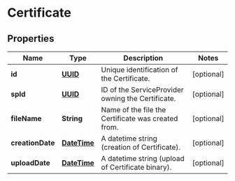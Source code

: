 # Certificate

## Properties
Name | Type | Description | Notes
------------ | ------------- | ------------- | -------------
**id** | [**UUID**](UUID.md) | Unique identification of the Certificate. |  [optional]
**spId** | [**UUID**](UUID.md) | ID of the ServiceProvider owning the Certificate. |  [optional]
**fileName** | **String** | Name of the file the Certificate was created from. |  [optional]
**creationDate** | [**DateTime**](DateTime.md) | A datetime string (creation of Certificate). |  [optional]
**uploadDate** | [**DateTime**](DateTime.md) | A datetime string (upload of Certificate binary). |  [optional]
